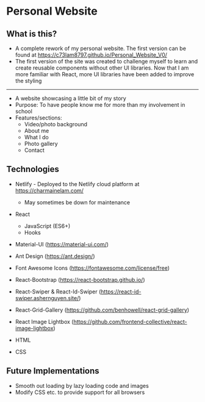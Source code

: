 # Personal Website

## What is this?
* A complete rework of my personal website. The first version can be found at https://c73lam8797.github.io/Personal_Website_V0/
* The first version of the site was created to challenge myself to learn and create reusable components without other UI libraries. Now that I am more familiar with React, more UI libraries have been added to improve the styling

-----

* A website showcasing a little bit of my story
* Purpose: To have people know me for more than my involvement in school
* Features/sections:
  * Video/photo background
  * About me
  * What I do
  * Photo gallery
  * Contact


## Technologies
* Netlify - Deployed to the Netlify cloud platform at https://charmainelam.com/
  * May sometimes be down for maintenance
* React
  * JavaScript (ES6+)
  * Hooks
* Material-UI (https://material-ui.com/)
* Ant Design (https://ant.design/)
* Font Awesome Icons (https://fontawesome.com/license/free)
* React-Bootstrap (https://react-bootstrap.github.io/)
* React-Swiper & React-Id-Swiper (https://react-id-swiper.ashernguyen.site/)
* React-Grid-Gallery (https://github.com/benhowell/react-grid-gallery)
* React Image Lightbox (https://github.com/frontend-collective/react-image-lightbox)

* HTML
* CSS

## Future Implementations
* Smooth out loading by lazy loading code and images
* Modify CSS etc. to provide support for all browsers
